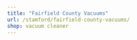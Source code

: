 ```yaml
---
title: "Fairfield County Vacuums"
url: /stamford/fairfield-county-vacuums/
shop: vacuum cleaner
---
```

